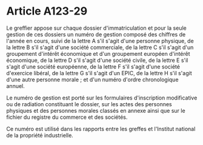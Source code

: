 # Article A123-29

<p> 					Le greffier appose sur chaque dossier d'immatriculation et pour la seule gestion de ces dossiers un numéro de gestion composé des chiffres de l'année en cours, suivi de la lettre A s'il s'agit d'une personne physique, de la lettre B s'il s'agit d'une société commerciale, de la lettre C s'il s'agit d'un groupement d'intérêt économique et d'un groupement européen d'intérêt économique, de la lettre D s'il s'agit d'une société civile, de la lettre E s'il s'agit d'une société européenne, de la lettre F s'il s'agit d'une société d'exercice libéral, de la lettre G s'il s'agit d'un EPIC, de la lettre H s'il s'agit d'une autre personne morale ; et d'un numéro d'ordre chronologique annuel.</p><p>Le numéro de gestion est porté sur les formulaires d'inscription modificative ou de radiation constituant le dossier, sur les actes des personnes physiques et des personnes morales classés en annexe ainsi que sur le fichier du registre du commerce et des sociétés.</p><p>Ce numéro est utilisé dans les rapports entre les greffes et l'Institut national de la propriété industrielle.<br/></p>